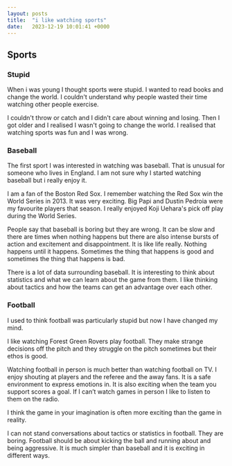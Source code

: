 ```yaml
---
layout: posts
title:  "i like watching sports"
date:   2023-12-19 10:01:41 +0000
---
```

## Sports
### Stupid
When i was young I thought sports were stupid. I wanted to read books and change the world. I couldn't understand why people wasted their time watching other people exercise.

I couldn't throw or catch and I didn't care about winning and losing. Then I got older and I realised I wasn't going to change the world. I realised that watching sports was fun and I was wrong.

### Baseball
The first sport I was interested in watching was baseball. That is unusual for someone who lives in England. I am not sure why I started watching baseball but i really enjoy it.

I am a fan of the Boston Red Sox. I remember watching the Red Sox win the World Series in 2013. It was very exciting. Big Papi and Dustin Pedroia were my favourite players that season. I really enjoyed Koji Uehara's pick off play during the World Series.

People say that baseball is boring but they are wrong. It can be slow and there are times when nothing happens but there are also intense bursts of action and excitement and disappointment. It is like life really. Nothing happens until it happens. Sometimes the thing that happens is good and sometimes the thing that happens is bad.

There is a lot of data surrounding baseball. It is interesting to think about statistics and what we can learn about the game from them. I like thinking about tactics and how the teams can get an advantage over each other.

### Football
I used to think football was particularly stupid but now I have changed my mind.

I like watching Forest Green Rovers play football. They make strange decisions off the pitch and they struggle on the pitch sometimes but their ethos is good.

Watching football in person is much better than watching football on TV. I enjoy shouting at players and the referee and the away fans. It is a safe environment to express emotions in. It is also exciting when the team you support scores a goal. If I can’t watch games in person I like to listen to them on the radio. 

I think the game in your imagination is often more exciting than the game in reality.

I can not stand conversations about tactics or statistics in football. They are boring. Football should be about kicking the ball and running about and being aggressive. It is much simpler than baseball and it is exciting in different ways.</p>
